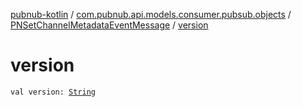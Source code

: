 [pubnub-kotlin](../../index.md) / [com.pubnub.api.models.consumer.pubsub.objects](../index.md) / [PNSetChannelMetadataEventMessage](index.md) / [version](./version.md)

# version

`val version: `[`String`](https://kotlinlang.org/api/latest/jvm/stdlib/kotlin/-string/index.html)